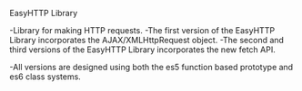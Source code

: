  EasyHTTP Library

-Library for making HTTP requests.
-The first version of the EasyHTTP Library incorporates the AJAX/XMLHttpRequest object.
-The second and third versions of the EasyHTTP Library incorporates the new fetch API.

-All versions are designed using both the es5 function based prototype and es6 class systems.
